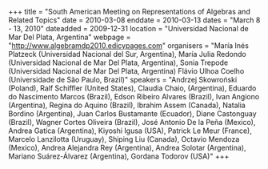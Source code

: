 +++
title = "South American Meeting on Representations of Algebras and Related Topics"
date = 2010-03-08
enddate = 2010-03-13
dates = "March 8 - 13, 2010"
dateadded = 2009-12-31
location = "Universidad Nacional de Mar Del Plata, Argentina"
webpage = "http://www.algebramdp2010.edicypages.com"
organisers = "María Inés Platzeck (Universidad Nacional del Sur, Argentina), María Julia Redondo (Universidad Nacional de Mar Del Plata, Argentina), Sonia Trepode (Universidad Nacional de Mar Del Plata, Argentina) Flávio Ulhoa Coelho (Universidade de São Paulo, Brazil)"
speakers = "Andrzej Skowroński (Poland), Ralf Schiffler (United States), Claudia Chaio, (Argentina), Eduardo do Nascimento Marcos (Brazil), Edson Ribeiro Alvares (Brazil), Ivan Angiono (Argentina), Regina do Aquino (Brazil), Ibrahim Assem (Canada), Natalia Bordino (Argentina), Juan Carlos Bustamante (Ecuador), Diane Castonguay (Brazil), Wagner Cortes Oliveira (Brazil), José Antonio De la Peña (Mexico), Andrea Gatica (Argentina), Kiyoshi Igusa (USA), Patrick Le Meur (France), Marcelo Lanzilotta (Uruguay), Shiping Liu (Canada), Octavio Mendoza (Mexico), Andrea Alejandra Rey (Argentina), Andrea Solotar (Argentina), Mariano Suárez-Álvarez (Argentina), Gordana Todorov (USA)"
+++
